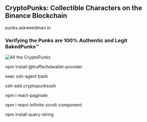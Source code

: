 ## CryptoPunks: Collectible Characters on the Binance Blockchain

punks.askweedman.io


### Verifying the Punks are 100% Authentic and Legit BakedPunks™

![All the CryptoPunks](/punks.png)

npm install @truffle/hdwallet-provider

exec ssh-agent bash

ssh-add cryptopunksssh

npm i react-paginate

npm i react-infinite-scroll-component

npm install query-string
